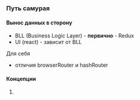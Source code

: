 ### Путь самурая
#### Вынос данных в сторону
- BLL (Business Logic Layer) - **первично** - Redux 
- UI (react) - зависит от BLL

Для себя
- отличия browserRouter и hashRouter

#### Концепции
1. 